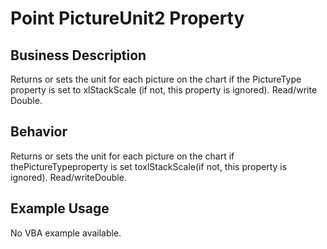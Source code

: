 # Point PictureUnit2 Property

## Business Description
Returns or sets the unit for each picture on the chart if the PictureType property is set to xlStackScale (if not, this property is ignored). Read/write Double.

## Behavior
Returns or sets the unit for each picture on the chart if thePictureTypeproperty is set toxlStackScale(if not, this property is ignored). Read/writeDouble.

## Example Usage
No VBA example available.